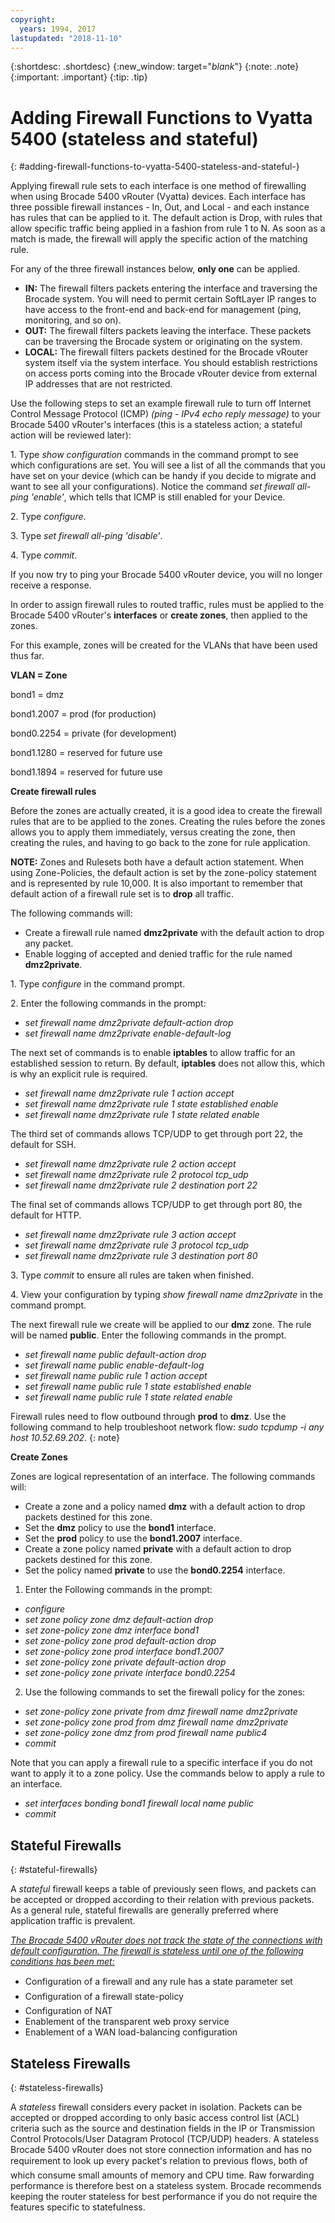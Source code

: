 ```yaml
---
copyright:
  years: 1994, 2017
lastupdated: "2018-11-10"
---
```


{:shortdesc: .shortdesc}
{:new_window: target="_blank_"}
{:note: .note}
{:important: .important}
{:tip: .tip}

# Adding Firewall Functions to Vyatta 5400 (stateless and stateful)
{: #adding-firewall-functions-to-vyatta-5400-stateless-and-stateful-}

Applying firewall rule sets to each interface is one method of firewalling when using Brocade 5400 vRouter (Vyatta) devices. Each interface has three possible firewall instances - In, Out, and Local - and each instance has rules that can be applied to it. The default action is Drop, with rules that allow specific traffic being applied in a fashion from rule 1 to N. As soon as a match is made, the firewall will apply the specific action of the matching rule.

For any of the three firewall instances below, **only one** can be applied.

* **IN:** The firewall filters packets entering the interface and traversing the Brocade system. You will need to permit certain SoftLayer IP ranges to have access to the front-end and back-end for management (ping, monitoring, and so on).
* **OUT:** The firewall filters packets leaving the interface. These packets can be traversing the Brocade system or originating on the system.
* **LOCAL:** The firewall filters packets destined for the Brocade vRouter system itself via the system interface. You should establish restrictions on access ports coming into the Brocade vRouter device from external IP addresses that are not restricted.

Use the following steps to set an example firewall rule to turn off Internet Control Message Protocol (ICMP) *(ping - IPv4 echo reply message)* to your Brocade 5400 vRouter's interfaces (this is a stateless action; a stateful action will be reviewed later):

1\. Type *show configuration* commands in the command prompt to see which configurations are set. You will see a list of all the commands that you have set on your device (which can be handy if you decide to migrate and want to see all your configurations). Notice the command *set firewall all-ping 'enable'*, which tells that ICMP is still enabled for your Device.

2\. Type *configure*.

3\. Type *set firewall all-ping 'disable'*.

4\. Type *commit*.

If you now try to ping your Brocade 5400 vRouter device, you will no longer receive a response.

In order to assign firewall rules to routed traffic, rules must be applied to the Brocade 5400 vRouter's **interfaces** or **create zones**, then applied to the zones.

For this example, zones will be created for the VLANs that have been used thus far.

**VLAN = Zone**

bond1 = dmz

bond1.2007 = prod (for production)

bond0.2254 = private (for development)

bond1.1280 = reserved for future use

bond1.1894 = reserved for future use

**Create firewall rules**

Before the zones are actually created, it is a good idea to create the firewall rules that are to be applied to the zones. Creating the rules before the zones allows you to apply them immediately, versus creating the zone, then creating the rules, and having to go back to the zone for rule application.

**NOTE:** Zones and Rulesets both have a default action statement. When using Zone-Policies, the default action is set by the zone-policy statement and is represented by rule 10,000. It is also important to remember that default action of a firewall rule set is to **drop** all traffic.

The following commands will:

* Create a firewall rule named **dmz2private** with the default action to drop any packet.
* Enable logging of accepted and denied traffic for the rule named **dmz2private**.


1\. Type *configure* in the command prompt.

2\. Enter the following commands in the prompt:

  * *set firewall name dmz2private default-action drop*
  * *set firewall name dmz2private enable-default-log*

The next set of commands is to enable **iptables** to allow traffic for an established session to return. By default, **iptables** does not allow this, which is why an explicit rule is required.

  * *set firewall name dmz2private rule 1 action accept*
  * *set firewall name dmz2private rule 1 state established enable*
  * *set firewall name dmz2private rule 1 state related enable*

The third set of commands allows TCP/UDP to get through port 22, the default for SSH.

  * *set firewall name dmz2private rule 2 action accept*
  * *set firewall name dmz2private rule 2 protocol tcp_udp*
  * *set firewall name dmz2private rule 2 destination port 22*

The final set of commands allows TCP/UDP to get through port 80, the default for HTTP.

  * *set firewall name dmz2private rule 3 action accept*
  * *set firewall name dmz2private rule 3 protocol tcp_udp*
  * *set firewall name dmz2private rule 3 destination port 80*

3\. Type *commit* to ensure all rules are taken when finished.

4\. View your configuration by typing *show firewall name dmz2private* in the command prompt.

The next firewall rule we create will be applied to our **dmz** zone. The rule will be named **public**. Enter the following commands in the prompt.

  * *set firewall name public default-action drop*
  * *set firewall name public enable-default-log*
  * *set firewall name public rule 1 action accept*
  * *set firewall name public rule 1 state established enable*
  * *set firewall name public rule 1 state related enable*

Firewall rules need to flow outbound through **prod** to **dmz**. Use the following command to help troubleshoot network flow: *sudo tcpdump -i any host 10.52.69.202*.
{: note}

**Create Zones**

Zones are logical representation of an interface. The following commands will:

* Create a zone and a policy named **dmz** with a default action to drop packets destined for this zone.
* Set the **dmz** policy to use the **bond1** interface.
* Set the **prod** policy to use the **bond1.2007** interface.
* Create a zone policy named **private** with a default action to drop packets destined for this zone.
* Set the policy named **private** to use the **bond0.2254** interface.

1. Enter the Following commands in the prompt:

  * *configure*
  * *set zone policy zone dmz default-action drop*
  * *set zone-policy zone dmz interface bond1*
  * *set zone-policy zone prod default-action drop*
  * *set zone-policy zone prod interface bond1.2007*
  * *set zone-policy zone private default-action drop*
  * *set zone-policy zone private interface bond0.2254*

  2. Use the following commands to set the firewall policy for the zones:

  * *set zone-policy zone private from dmz firewall name dmz2private*
  * *set zone-policy zone prod from dmz firewall name dmz2private*
  * *set zone-policy zone dmz from prod firewall name public4*
  * *commit*

Note that you can apply a firewall rule to a specific interface if you do not want to apply it to a zone policy. Use the commands below to apply a rule to an interface.

* *set interfaces bonding bond1 firewall local name public*
* *commit*

## Stateful Firewalls
{: #stateful-firewalls}

A *stateful* firewall keeps a table of previously seen flows, and packets can be accepted or dropped according to their relation with previous packets. As a general rule, stateful firewalls are generally preferred where application traffic is prevalent.

<span style="text-decoration: underline">*The Brocade 5400 vRouter does not track the state of the connections with default configuration. The firewall is stateless until one of the following conditions has been met:*</span>

* Configuration of a firewall and any rule has a state parameter set
* Configuration of a firewall state-policy
* Configuration of NAT
* Enablement of the transparent web proxy service
* Enablement of a WAN load-balancing configuration

## Stateless Firewalls
{: #stateless-firewalls}

A *stateless* firewall considers every packet in isolation. Packets can be accepted or dropped according to only basic access control list (ACL) criteria such as the source and destination fields in the IP or Transmission Control Protocols/User Datagram Protocol (TCP/UDP) headers. A stateless Brocade 5400 vRouter does not store connection information and has no requirement to look up every packet's relation to previous flows, both of which consume small amounts of memory and CPU time. Raw forwarding performance is therefore best on a stateless system. Brocade recommends keeping the router stateless for best performance if you do not require the features specific to statefulness.
